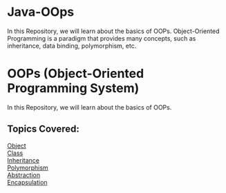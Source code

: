 # Java-OOps
In this Repository, we will learn about the basics of OOPs. Object-Oriented Programming is a paradigm that provides many concepts, such as inheritance, data binding, polymorphism, etc.
# OOPs (Object-Oriented Programming System)
In this Repository, we will learn about the basics of OOPs. 
## Topics Covered:
[Object](https://www.javatpoint.com/object-and-class-in-java)<br>
[Class](https://www.javatpoint.com/java-oops-concepts)<br>
[Inheritance](https://www.javatpoint.com/java-oops-concepts)<br>
[Polymorphism](https://www.javatpoint.com/java-oops-concepts)<br>
[Abstraction](https://www.javatpoint.com/java-oops-concepts)<br>
[Encapsulation](https://www.javatpoint.com/java-oops-concepts)

